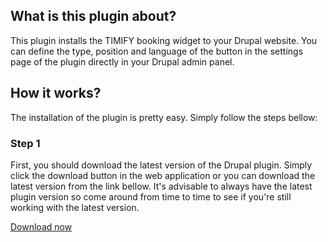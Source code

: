 ## What is this plugin about?

This plugin installs the TIMIFY booking widget to your Drupal website. You can define the type, position and language of the button in the settings page of the plugin directly in your Drupal admin panel.

## How it works?

The installation of the plugin is pretty easy. Simply follow the steps bellow:

### Step 1

First, you should download the latest version of the Drupal plugin. Simply click the download button in the web application or you can download the latest version from the link bellow. It's advisable to always have the latest plugin version so come around from time to time to see if you're still working with the latest version.

[Download now](https://github.com/timify/drupal-plugin/archive/master.zip)

